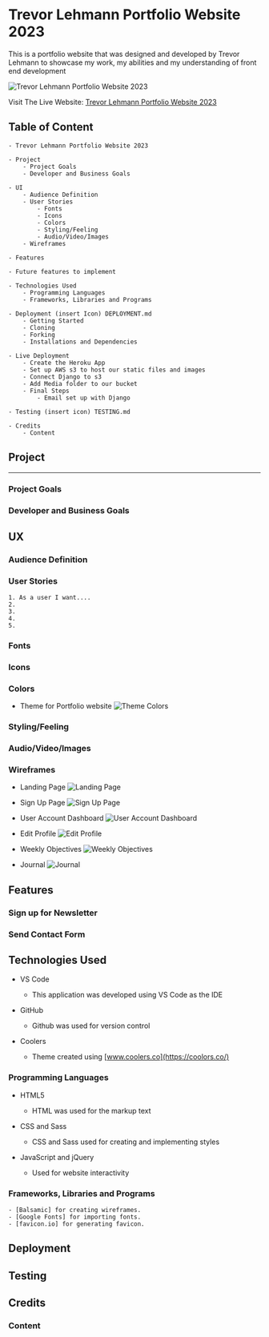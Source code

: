 # Trevor Lehmann Portfolio Website 2023

This is a portfolio website that was designed and developed by Trevor Lehmann to showcase my work, my abilities and my understanding of front end development

![Trevor Lehmann Portfolio Website 2023]()

Visit The Live Website: [Trevor Lehmann Portfolio Website 2023]()

## Table of Content

    - Trevor Lehmann Portfolio Website 2023

    - Project
        - Project Goals
        - Developer and Business Goals

    - UI
        - Audience Definition
        - User Stories
            - Fonts
            - Icons
            - Colors
            - Styling/Feeling
            - Audio/Video/Images
        - Wireframes

    - Features

    - Future features to implement

    - Technologies Used
        - Programming Languages
        - Frameworks, Libraries and Programs

    - Deployment (insert Icon) DEPLOYMENT.md
        - Getting Started
        - Cloning
        - Forking
        - Installations and Dependencies

    - Live Deployment
        - Create the Heroku App
        - Set up AWS s3 to host our static files and images
        - Connect Django to s3
        - Add Media folder to our bucket
        - Final Steps
            - Email set up with Django

    - Testing (insert icon) TESTING.md

    - Credits
        - Content

## Project

---

### Project Goals

### Developer and Business Goals

<!-- Insert back to table contents link -->

<!-- UX -->

## UX

### Audience Definition

### User Stories

    1. As a user I want....
    2.
    3.
    4.
    5.

### Fonts

### Icons

### Colors

-   Theme for Portfolio website 
    ![Theme Colors]()

### Styling/Feeling

### Audio/Video/Images

### Wireframes

-   Landing Page
    ![Landing Page]()

-   Sign Up Page
    ![Sign Up Page]()

-   User Account Dashboard
    ![User Account Dashboard]()

-   Edit Profile
    ![Edit Profile]()

-   Weekly Objectives
    ![Weekly Objectives]()

-   Journal
    ![Journal]()

<!-- Insert back to table contents link -->

<!--  Features -->

## Features

### Sign up for Newsletter

<!-- Insert back to table contents link -->

### Send Contact Form

<!-- Insert back to table contents link -->

## Technologies Used

-   VS Code

    -   This application was developed using VS Code as the IDE

-   GitHub

    -   Github was used for version control

-   Coolers

    -   Theme created using [www.coolers.co](https://coolors.co/)

### Programming Languages

-   HTML5

    -   HTML was used for the markup text

-   CSS and Sass

    -   CSS and Sass used for creating and implementing styles

-   JavaScript and jQuery

    -   Used for website interactivity

### Frameworks, Libraries and Programs

    - [Balsamic] for creating wireframes.
    - [Google Fonts] for importing fonts.
    - [favicon.io] for generating favicon.

<!-- Insert back to table contents link -->

<!-- Deployment -->

## Deployment

<!-- Insert back to table contents link -->

## Testing

<!-- Insert back to table contents link -->

## Credits

### Content

<!-- Insert back to table contents link -->
